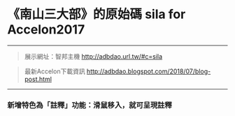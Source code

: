 # 《南山三大部》的原始碼 sila for Accelon2017  
---  
> 展示網址：智邦主機 http://adbdao.url.tw/#c=sila  
  
> 最新Accelon下載資訊 http://adbdao.blogspot.com/2018/07/blog-post.html  
---  
### 新增特色為「註釋」功能：滑鼠移入，就可呈現註釋